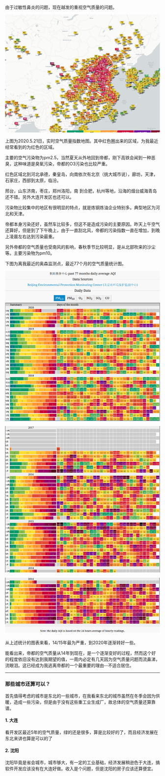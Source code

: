 由于过敏性鼻炎的问题，现在越发的重视空气质量的问题。

![20200521air](./pic/20200521air.png)

上图为2020.5.21日，实时空气质量指数地图。其中红色圈出来的区域，为我最近经常看到的为红色的区域。

主要的空气污染物为pm2.5，当然夏天从外地回到帝都，刚下高铁会闻到一种恶臭，这种味道是臭氧污染，帝都的O3污染也比较严重。



红色区域北到河北承德，秦皇岛，向南依次有北京（挑大城市说），廊坊，天津，石家庄，西部到太原，临汾。

邢台，山东济南，枣庄，郑州洛阳，南 到合肥，杭州等地，沿海的烟台威海青岛还不错。另外大连开发区也还可以。

污染物比较集中的地区有很明显的特点，就是炼钢炼油企业特别多。典型地区为河北和天津。

帝都本身污染还好，虽然车比较多，但这不是造成污染的主要原因。昨天上午空气还算好，但是到了下午晚上，由于一直刮北风，帝都的污染指数一直在增加，到晚上凌晨左右达到污染最重。

另外帝都的空气质量也受南风的影响，春秋季节比较明显，是从北部吹来的沙尘等。主要污染物为pm10。



下图为离我最近的奥森监测点，最近77个月的空气质量统计图。

![aosen](./pic/aosen.png)

![aosen2](./pic/aosen2.png)

![aosen3](./pic/aosen3.png)

从上述统计的图表来看，14/15年最为严重，到2020年逐渐转好一些。

能看出来，帝都的空气质量从14年到现在，是一个逐渐变好的过程，然而这个好的程度依旧没有达到我期望的值，一周内必定有几天因为空气质量问题而流鼻涕，流眼泪。这已经成为我逃离帝都的一个最重要的理由--不适合居住。

----------------------------

### 那些城市还算可以？

首先值得考虑的城市是东北的一些城市，在我看来东北的城市虽然在冬季会因为供暖，造成一些污染，但是由于没有这些重工业生成厂，故总体的空气质量还算靠谱。

#### 1. 大连

看开发区最近5年的空气质量，绿的还是很多，算是比较好的了，而且经济发展在东北来讲也算是可以的了



#### 2. 沈阳

沈阳毕竟是省会城市，城市够大，有一定的工业基础，经济发展稍逊色于大连，搞软件开发应该没有在大连好做。收入是个问题，但是沈阳的房子应该还算便宜。

